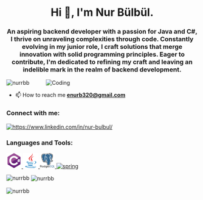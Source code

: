 <h1 align="center">Hi 👋, I'm Nur Bülbül.</h1>
<h3 align="center">An aspiring backend developer with a passion for Java and C#, I thrive on unraveling complexities through code. Constantly evolving in my junior role, I craft solutions that merge innovation with solid programming principles. Eager to contribute, I'm dedicated to refining my craft and leaving an indelible mark in the realm of backend development.</h3>
<img align="right" alt="Coding" width="400" src="[https://giphy.com/gifs/screen-monitor-closeup-26tn33aiTi1jkl6H6](https://i.giphy.com/26tn33aiTi1jkl6H6.webp)">

<p align="left"> <img src="https://komarev.com/ghpvc/?username=nurrbb&label=Profile%20views&color=0e75b6&style=flat" alt="nurrbb" /> </p>

- 📫 How to reach me **enurb320@gmail.com**

<h3 align="left">Connect with me:</h3>
<p align="left">
<a href="https://linkedin.com/in/https://www.linkedin.com/in/nur-bulbul/" target="blank"><img align="center" src="https://raw.githubusercontent.com/rahuldkjain/github-profile-readme-generator/master/src/images/icons/Social/linked-in-alt.svg" alt="https://www.linkedin.com/in/nur-bulbul/" height="30" width="40" /></a>
</p>

<h3 align="left">Languages and Tools:</h3>
<p align="left"> <a href="https://www.w3schools.com/cs/" target="_blank" rel="noreferrer"> <img src="https://raw.githubusercontent.com/devicons/devicon/master/icons/csharp/csharp-original.svg" alt="csharp" width="40" height="40"/> </a> <a href="https://www.java.com" target="_blank" rel="noreferrer"> <img src="https://raw.githubusercontent.com/devicons/devicon/master/icons/java/java-original.svg" alt="java" width="40" height="40"/> </a> <a href="https://www.postgresql.org" target="_blank" rel="noreferrer"> <img src="https://raw.githubusercontent.com/devicons/devicon/master/icons/postgresql/postgresql-original-wordmark.svg" alt="postgresql" width="40" height="40"/> </a> <a href="https://spring.io/" target="_blank" rel="noreferrer"> <img src="https://www.vectorlogo.zone/logos/springio/springio-icon.svg" alt="spring" width="40" height="40"/> </a> </p>

<p><img align="left" src="https://github-readme-stats.vercel.app/api/top-langs?username=nurrbb&show_icons=true&locale=en&layout=compact" alt="nurrbb" /></p>

<p>&nbsp;<img align="center" src="https://github-readme-stats.vercel.app/api?username=nurrbb&show_icons=true&locale=en" alt="nurrbb" /></p>

<p><img align="center" src="https://github-readme-streak-stats.herokuapp.com/?user=nurrbb&" alt="nurrbb" /></p>
